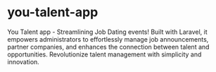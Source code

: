 # you-talent-app
You Talent app - Streamlining Job Dating events! Built with Laravel, it empowers administrators to effortlessly manage job announcements, partner companies, and enhances the connection between talent and opportunities. Revolutionize talent management with simplicity and innovation.
